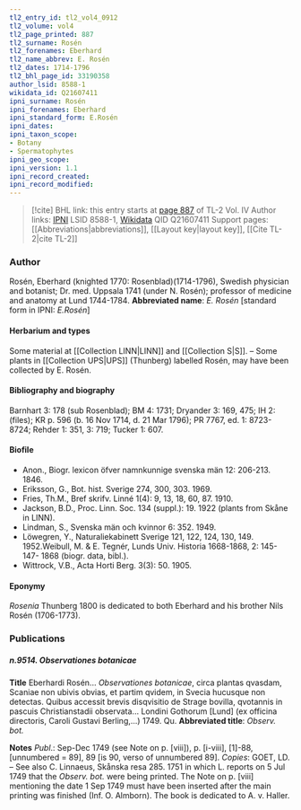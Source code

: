 ```yaml
---
tl2_entry_id: tl2_vol4_0912
tl2_volume: vol4
tl2_page_printed: 887
tl2_surname: Rosén
tl2_forenames: Eberhard
tl2_name_abbrev: E. Rosén
tl2_dates: 1714-1796
tl2_bhl_page_id: 33190358
author_lsid: 8588-1
wikidata_id: Q21607411
ipni_surname: Rosén
ipni_forenames: Eberhard
ipni_standard_form: E.Rosén
ipni_dates: 
ipni_taxon_scope: 
- Botany
- Spermatophytes
ipni_geo_scope: 
ipni_version: 1.1
ipni_record_created: 
ipni_record_modified:
---
```


> [!cite] BHL link: this entry starts at [page 887](https://www.biodiversitylibrary.org/page/33190358) of TL-2 Vol. IV
> Author links: [IPNI](https://www.ipni.org/a/8588-1) LSID 8588-1, [Wikidata](https://www.wikidata.org/wiki/Q21607411) QID Q21607411
> Support pages: [[Abbreviations|abbreviations]], [[Layout key|layout key]], [[Cite TL-2|cite TL-2]]

### Author

Rosén, Eberhard (knighted 1770: Rosenblad)(1714-1796), Swedish physician and botanist; Dr. med. Uppsala 1741 (under N. Rosén); professor of medicine and anatomy at Lund 1744-1784. 
**Abbreviated name**: *E. Rosén* \[standard form in IPNI: *E.Rosén*\]

#### Herbarium and types

Some material at [[Collection LINN|LINN]] and [[Collection S|S]]. – Some plants in [[Collection UPS|UPS]] (Thunberg) labelled Rosén, may have been collected by E. Rosén.

#### Bibliography and biography

Barnhart 3: 178 (sub Rosenblad); BM 4: 1731; Dryander 3: 169, 475; IH 2: (files); KR p. 596 (b. 16 Nov 1714, d. 21 Mar 1796); PR 7767, ed. 1: 8723-8724; Rehder 1: 351, 3: 719; Tucker 1: 607.

#### Biofile

- Anon., Biogr. lexicon öfver namnkunnige svenska män 12: 206-213. 1846.
- Eriksson, G., Bot. hist. Sverige 274, 300, 303. 1969.
- Fries, Th.M., Bref skrifv. Linné 1(4): 9, 13, 18, 60, 87. 1910.
- Jackson, B.D., Proc. Linn. Soc. 134 (suppl.): 19. 1922 (plants from Skåne in LINN).
- Lindman, S., Svenska män och kvinnor 6: 352. 1949.
- Löwegren, Y., Naturaliekabinett Sverige 121, 122, 124, 130, 149. 1952.Weibull, M. & E. Tegnér, Lunds Univ. Historia 1668-1868, 2: 145-147- 1868 (biogr. data, bibl.).
- Wittrock, V.B., Acta Horti Berg. 3(3): 50. 1905.

#### Eponymy

*Rosenia* Thunberg 1800 is dedicated to both Eberhard and his brother Nils Rosén (1706-1773).

### Publications

##### n.9514. Observationes botanicae

**Title**
Eberhardi Rosén... *Observationes botanicae*, circa plantas qvasdam, Scaniae non ubivis obvias, et partim qvidem, in Svecia hucusque non detectas. Quibus accessit brevis disqvisitio de Strage bovilla, qvotannis in pascuis Christianstadii observata... Londini Gothorum \[Lund\] (ex officina directoris, Caroli Gustavi Berling,...) 1749. Qu.
**Abbreviated title**: *Observ. bot.*

**Notes**
*Publ*.: Sep-Dec 1749 (see Note on p. \[viii\]), p. \[i-viii\], \[1\]-88, \[unnumbered = 89\], 89 \[is 90, verso of unnumbered 89\]. *Copies*: GOET, LD. – See also C. Linnaeus, Skånska resa 285. 1751 in which L. reports on 5 Jul 1749 that the *Observ. bot.* were being printed. The Note on p. \[viii\] mentioning the date 1 Sep 1749 must have been inserted after the main printing was finished (Inf. O. Almborn). The book is dedicated to A. v. Haller.


